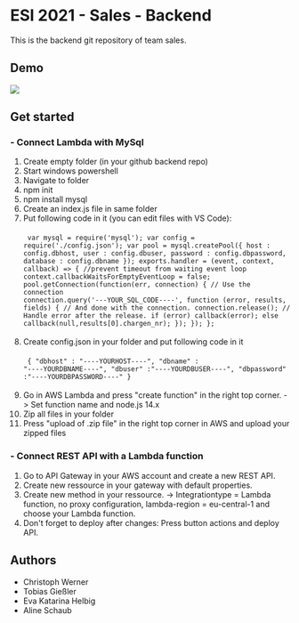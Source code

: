 # ESI 2021 - Sales - Backend

This is the backend git repository of team sales.


## Demo

![](https://github.com/giessler10/ESI_Sales_2021_Backend/blob/22dd2d8ebb7b400420acf0e43fa34605d5abe7b1/ESI_Sales.gif)


## Get started

### - Connect Lambda with MySql

1. Create empty folder (in your github backend repo) 
2. Start windows powershell
3. Navigate to folder
5. npm init
6. npm install mysql
7. Create an index.js file in same folder
8. Put following code in it (you can edit files with VS Code): <br><br><code>
var mysql = require('mysql');
var config = require('./config.json');
var pool  = mysql.createPool({
    host     : config.dbhost,
    user     : config.dbuser,
    password : config.dbpassword,
    database : config.dbname
  });
exports.handler =  (event, context, callback) => {
  //prevent timeout from waiting event loop
  context.callbackWaitsForEmptyEventLoop = false;
  pool.getConnection(function(err, connection) {
    // Use the connection
    connection.query('---YOUR_SQL_CODE----', function (error, results, fields) {
      // And done with the connection.
      connection.release();
      // Handle error after the release.
      if (error) callback(error);
      else callback(null,results[0].chargen_nr);
    });
  });
};</code><br><br>
9. Create config.json in your folder and put following code in it <br><br><code>
{
  "dbhost" : "----YOURHOST----",
  "dbname" : "----YOURDBNAME----",
  "dbuser" :"----YOURDBUSER----",
  "dbpassword" :"----YOURDBPASSWORD----"
}</code><br><br>
10.  Go in AWS Lambda and press "create function" in the right top corner. -> Set function name and node.js 14.x
11.  Zip all files in your folder
12.  Press "upload of .zip file" in the right top corner in AWS and upload your zipped files  

### - Connect REST API with a Lambda function

1. Go to API Gateway in your AWS account and create a new REST API.
2. Create new ressource in your gateway with default properties.
3. Create new method in your ressource. -> Integrationtype = Lambda function, no proxy configuration, lambda-region = eu-central-1 and choose your Lambda function.
4. Don't forget to deploy after changes: Press button actions and deploy API.  

## Authors

- Christoph Werner
- Tobias Gießler
- Eva Katarina Helbig
- Aline Schaub